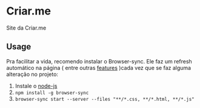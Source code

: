 # Criar.me
Site da Criar.me

## Usage
Pra facilitar a vida, recomendo instalar o Browser-sync. Ele faz um refresh automático na página ( entre outras [features](https://www.browsersync.io) )cada vez que se faz alguma alteração no projeto:

1. Instale o [node-js](https://nodejs.org/en/)
2. `npm install -g browser-sync`
3. `browser-sync start --server --files "**/*.css, **/*.html, **/*.js"`
